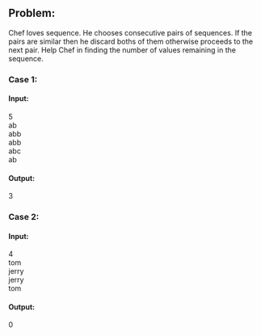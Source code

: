 ## Problem:</br>
Chef loves sequence. He chooses consecutive pairs of sequences. If the pairs are similar then he discard boths of them otherwise proceeds to the next pair.
Help Chef in finding the number of values remaining in the sequence.</br>

### Case 1:</br>
#### Input:</br>
5</br>
ab</br>
abb</br>
abb</br>
abc</br>
ab</br>
#### Output:</br>
3</br>

### Case 2:</br>
#### Input:</br>
4</br>
tom</br>
jerry</br>
jerry</br>
tom</br>
#### Output:</br>
0</br>
